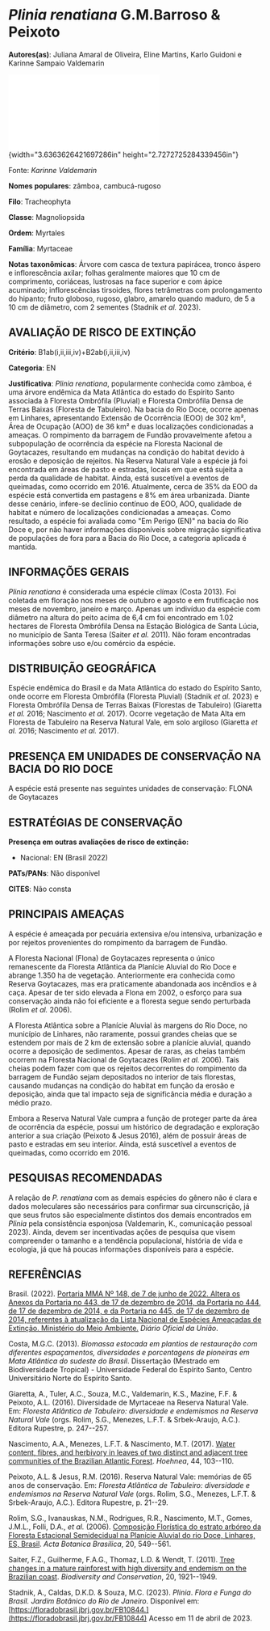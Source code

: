 # *Plinia renatiana* G.M.Barroso & Peixoto

**Autores(as)**: Juliana Amaral de Oliveira, Eline Martins, Karlo Guidoni e Karinne Sampaio Valdemarin

![Fonte: Karinne Valdemarin](media/rId20.so){width="3.6363626421697286in" height="2.7272725284339456in"}

Fonte: *Karinne Valdemarin*

**Nomes populares**: zâmboa, cambucá-rugoso

**Filo**: Tracheophyta

**Classe**: Magnoliopsida

**Ordem**: Myrtales

**Família**: Myrtaceae

**Notas taxonômicas**: Árvore com casca de textura papirácea, tronco áspero e inflorescência axilar; folhas geralmente maiores que 10 cm de comprimento, coriáceas, lustrosas na face superior e com ápice acuminado; inflorescências tirsoides, flores tetrâmetras com prolongamento do hipanto; fruto globoso, rugoso, glabro, amarelo quando maduro, de 5 a 10 cm de diâmetro, com 2 sementes (Stadnik *et al.* 2023).

## AVALIAÇÃO DE RISCO DE EXTINÇÃO

**Critério**: B1ab(i,ii,iii,iv)+B2ab(i,ii,iii,iv)

**Categoria**: EN

**Justificativa**: *Plinia renatiana*, popularmente conhecida como zâmboa, é uma árvore endêmica da Mata Atlântica do estado do Espírito Santo associada à Floresta Ombrófila (Pluvial) e Floresta Ombrófila Densa de Terras Baixas (Floresta de Tabuleiro). Na bacia do Rio Doce, ocorre apenas em Linhares, apresentando Extensão de Ocorrência (EOO) de 302 km², Área de Ocupação (AOO) de 36 km² e duas localizações condicionadas a ameaças. O rompimento da barragem de Fundão provavelmente afetou a subpopulação de ocorrência da espécie na Floresta Nacional de Goytacazes, resultando em mudanças na condição do habitat devido à erosão e deposição de rejeitos. Na Reserva Natural Vale a espécie já foi encontrada em áreas de pasto e estradas, locais em que está sujeita a perda da qualidade de habitat. Ainda, está suscetível a eventos de queimadas, como ocorrido em 2016. Atualmente, cerca de 35% da EOO da espécie está convertida em pastagens e 8% em área
urbanizada.  Diante desse cenário, infere-se declínio contínuo de EOO, AOO, qualidade de habitat e número de localizações condicionadas a ameaças. Como resultado, a espécie foi avaliada como "Em Perigo (EN)" na bacia do Rio Doce e, por não haver informações disponíveis sobre migração significativa de populações de fora para a Bacia do Rio Doce, a categoria aplicada é mantida.

## INFORMAÇÕES GERAIS

*Plinia renatiana* é considerada uma espécie clímax (Costa 2013). Foi coletada em floração nos meses de outubro e agosto e em frutificação nos meses de novembro, janeiro e março. Apenas um indivíduo da espécie com diâmetro na altura do peito acima de 6,4 cm foi encontrado em 1.02 hectares de Floresta Ombrófila Densa na Estação Biológica de Santa Lúcia, no município de Santa Teresa (Saiter *et al.* 2011). Não foram encontradas informações sobre uso e/ou comércio da espécie.

## DISTRIBUIÇÃO GEOGRÁFICA

Espécie endêmica do Brasil e da Mata Atlântica do estado do Espírito Santo, onde ocorre em Floresta Ombrófila (Floresta Pluvial) (Stadnik *et al.* 2023) e Floresta Ombrófila Densa de Terras Baixas (Florestas de Tabuleiro) (Giaretta *et al.* 2016; Nascimento *et al.* 2017). Ocorre vegetação de Mata Alta em Floresta de Tabuleiro na Reserva Natural Vale, em solo argiloso (Giaretta *et al.* 2016; Nascimento *et al.* 2017).

## PRESENÇA EM UNIDADES DE CONSERVAÇÃO NA BACIA DO RIO DOCE

A espécie está presente nas seguintes unidades de conservação: FLONA de Goytacazes

## ESTRATÉGIAS DE CONSERVAÇÃO

**Presença em outras avaliações de risco de extinção:**

-   Nacional: EN (Brasil 2022)

**PATs/PANs**: Não disponível

**CITES**: Não consta

## PRINCIPAIS AMEAÇAS

A espécie é ameaçada por pecuária extensiva e/ou intensiva, urbanização e por rejeitos provenientes do rompimento da barragem de Fundão.

A Floresta Nacional (Flona) de Goytacazes representa o único remanescente da Floresta Atlântica da Planície Aluvial do Rio Doce e abrange 1.350 ha de vegetação. Anteriormente era conhecida como Reserva Goytacazes, mas era praticamente abandonada aos incêndios e à caça.  Apesar de ter sido elevada a Flona em 2002, o esforço para sua conservação ainda não foi eficiente e a floresta segue sendo perturbada (Rolim *et al.* 2006).

A Floresta Atlântica sobre a Planície Aluvial às margens do Rio Doce, no município de Linhares, não raramente, possui grandes cheias que se estendem por mais de 2 km de extensão sobre a planície aluvial, quando ocorre a deposição de sedimentos. Apesar de raras, as cheias também ocorrem na Floresta Nacional de Goytacazes (Rolim *et al.* 2006). Tais cheias podem fazer com que os rejeitos decorrentes do rompimento da barragem de Fundão sejam depositados no interior de tais florestas, causando mudanças na condição do habitat em função da erosão e deposição, ainda que tal impacto seja de significância média e duração a médio prazo.

Embora a Reserva Natural Vale cumpra a função de proteger parte da área de ocorrência da espécie, possui um histórico de degradação e exploração anterior a sua criação (Peixoto & Jesus 2016), além de possuir áreas de pasto e estradas em seu interior. Ainda, está suscetível a eventos de queimadas, como ocorrido em 2016.

## PESQUISAS RECOMENDADAS

A relação de *P. renatiana* com as demais espécies do gênero não é clara e dados moleculares são necessários para confirmar sua circunscrição, já que seus frutos são especialmente distintos dos demais encontrados em *Plinia* pela consistência esponjosa (Valdemarin, K., comunicação pessoal 2023). Ainda, devem ser incentivadas ações de pesquisa que visem compreender o tamanho e a tendência populacional, história de vida e ecologia, já que há poucas informações disponíveis para a espécie.

## REFERÊNCIAS

Brasil. (2022). [Portaria MMA Nº 148, de 7 de junho de 2022. Altera os Anexos da Portaria no 443, de 17 de dezembro de 2014, da Portaria no 444, de 17 de dezembro de 2014, e da Portaria no 445, de 17 de dezembro de 2014, referentes à atualização da Lista Nacional de Espécies Ameaçadas de Extinção. Ministério do Meio Ambiente.](https://in.gov.br/en/web/dou/-/portaria-mma-n-148-de-7-de-junho-de-2022-406272733) *Diário Oficial da União*.

Costa, M.G.C. (2013). *Biomassa estocada em plantios de restauração com diferentes espaçamentos, diversidades e porcentagens de pioneiras em Mata Atlântica do sudeste do Brasil*. Dissertação (Mestrado em Biodiversidade Tropical) - Universidade Federal do Espírito Santo, Centro Universitário Norte do Espírito Santo.

Giaretta, A., Tuler, A.C., Souza, M.C., Valdemarin, K.S., Mazine, F.F. & Peixoto, A.L. (2016). Diversidade de Myrtaceae na Reserva Natural Vale.  Em: *Floresta Atlântica de Tabuleiro: diversidade e endemismos na Reserva Natural Vale* (orgs. Rolim, S.G., Menezes, L.F.T. & Srbek-Araujo, A.C.). Editora Rupestre, p. 247--257.

Nascimento, A.A., Menezes, L.F.T. & Nascimento, M.T. (2017). [Water content, fibres, and herbivory in leaves of two distinct and adjacent tree communities of the Brazilian Atlantic Forest](https://doi.org/10.1590/2236-8906-43/2016). *Hoehnea*, 44, 103--110.

Peixoto, A.L. & Jesus, R.M. (2016). Reserva Natural Vale: memórias de 65 anos de conservação. Em: *Floresta Atlântica de Tabuleiro: diversidade e endemismos na Reserva Natural Vale* (orgs. Rolim, S.G., Menezes, L.F.T.  & Srbek-Araujo, A.C.). Editora Rupestre, p. 21--29.

Rolim, S.G., Ivanauskas, N.M., Rodrigues, R.R., Nascimento, M.T., Gomes, J.M.L., Folli, D.A., *et al.* (2006). [Composição Florística do estrato arbóreo da Floresta Estacional Semidecidual na Planície Aluvial do rio Doce, Linhares, ES, Brasil](https://doi.org/10.1590/S0102-33062006000300005). *Acta Botanica Brasilica*, 20, 549--561.

Saiter, F.Z., Guilherme, F.A.G., Thomaz, L.D. & Wendt, T. (2011). [Tree changes in a mature rainforest with high diversity and endemism on the Brazilian coast](https://doi.org/10.1007/s10531-011-0067-3).  *Biodiversity and Conservation*, 20, 1921--1949.

Stadnik, A., Caldas, D.K.D. & Souza, M.C. (2023). *Plinia*. *Flora e Funga do Brasil. Jardim Botânico do Rio de Janeiro*. Disponível em: [https://floradobrasil.jbrj.gov.br/FB10844.](https://floradobrasil.jbrj.gov.br/FB10844) Acesso em 11 de abril de 2023.
